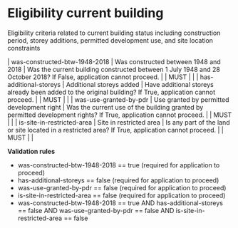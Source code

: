 # Eligibility current building

Eligibility criteria related to current building status including construction period,
storey additions, permitted development use, and site location constraints


| was-constructed-btw-1948-2018 | Was constructed between 1948 and 2018 | Was the current building constructed between 1 July 1948 and 28 October 2018? If False, application cannot proceed. |  | MUST |  |
| has-additional-storeys | Additional storeys added | Have additional storeys already been added to the original building? If True, application cannot proceed. |  | MUST |  |
| was-use-granted-by-pdr | Use granted by permitted development right | Was the current use of the building granted by permitted development rights? If True, application cannot proceed. |  | MUST |  |
| is-site-in-restricted-area | Site in restricted area | Is any part of the land or site located in a restricted area? If True, application cannot proceed. |  | MUST |  |

**Validation rules**

- was-constructed-btw-1948-2018 == true (required for application to proceed)
- has-additional-storeys == false (required for application to proceed)
- was-use-granted-by-pdr == false (required for application to proceed)
- is-site-in-restricted-area == false (required for application to proceed)
- was-constructed-btw-1948-2018 == true AND has-additional-storeys == false AND was-use-granted-by-pdr == false AND is-site-in-restricted-area == false